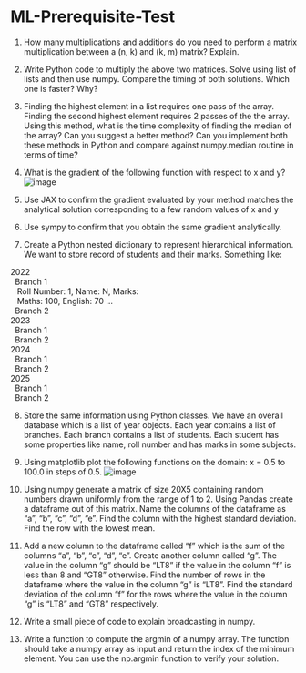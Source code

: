 # ML-Prerequisite-Test

1. How many multiplications and additions do you need to perform a matrix multiplication between a (n, k) and (k, m) matrix? Explain.

2. Write Python code to multiply the above two matrices. Solve using list of lists and then use numpy. Compare the timing of both solutions. Which one is faster? Why?

3. Finding the highest element in a list requires one pass of the array. Finding the second highest element requires 2 passes of the the array. Using this method, what is the time complexity of finding the median of the array? Can you suggest a better method? Can you implement both these methods in Python and compare against numpy.median routine in terms of time?

4. What is the gradient of the following function with respect to x and y?
![image](https://user-images.githubusercontent.com/75989468/211132791-e0448efe-f26e-467c-a7f8-520319d90835.png)

5. Use JAX to confirm the gradient evaluated by your method matches the analytical solution corresponding to a few random values of x and y

6. Use sympy to confirm that you obtain the same gradient analytically.

7. Create a Python nested dictionary to represent hierarchical information. We want to store record of students and their marks. Something like:

2022 <br>
  &nbsp;&nbsp;Branch 1<br>
  &nbsp;&nbsp;&nbsp;Roll Number: 1, Name: N, Marks:<br>
  &nbsp;&nbsp;&nbsp;Maths: 100, English: 70 …<br>
  &nbsp;&nbsp;Branch 2<br>
2023<br>
  &nbsp;&nbsp;Branch 1<br>
  &nbsp;&nbsp;Branch 2<br>
2024<br>
  &nbsp;&nbsp;Branch 1<br>
  &nbsp;&nbsp;Branch 2<br>
2025<br>
  &nbsp;&nbsp;Branch 1<br>
  &nbsp;&nbsp;Branch 2<br>
 
8. Store the same information using Python classes. We have an overall database which is a list of year objects. Each year contains a list of branches. Each branch contains a list of students. Each student has some properties like name, roll number and has marks in some subjects.

9. Using matplotlib plot the following functions on the domain: x = 0.5 to 100.0 in steps of 0.5.
![image](https://user-images.githubusercontent.com/75989468/211132933-7e172a78-6037-428b-939c-42b829293d89.png)

10. Using numpy generate a matrix of size 20X5 containing random numbers drawn uniformly from the range of 1 to 2. Using Pandas create a dataframe out of this matrix. Name the columns of the dataframe as “a”, “b”, “c”, “d”, “e”. Find the column with the highest standard deviation. Find the row with the lowest mean.

11. Add a new column to the dataframe called “f” which is the sum of the columns “a”, “b”, “c”, “d”, “e”. Create another column called “g”. The value in the column “g” should be “LT8” if the value in the column “f” is less than 8 and “GT8” otherwise. Find the number of rows in the dataframe where the value in the column “g” is “LT8”. Find the standard deviation of the column “f” for the rows where the value in the column “g” is “LT8” and “GT8” respectively.

12. Write a small piece of code to explain broadcasting in numpy.

13. Write a function to compute the argmin of a numpy array. The function should take a numpy array as input and return the index of the minimum element. You can use the np.argmin function to verify your solution.
